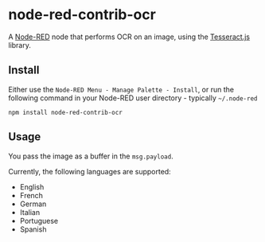 # node-red-contrib-ocr

A [Node-RED](https://nodered.org/) node that performs OCR on an image, using the [Tesseract.js](https://tesseract.projectnaptha.com/) library.

## Install

Either use the `Node-RED Menu - Manage Palette - Install`, or run the following command in your Node-RED user directory - typically `~/.node-red`

    npm install node-red-contrib-ocr

## Usage

You pass the image as a buffer in the `msg.payload`.

Currently, the following languages are supported:

* English
* French
* German
* Italian
* Portuguese
* Spanish
